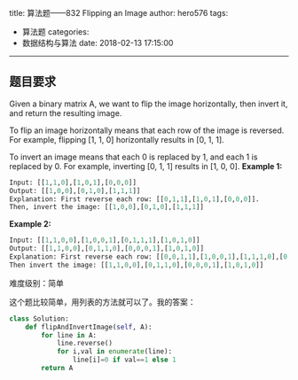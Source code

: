 title: 算法题——832 Flipping an Image
author: hero576
tags:
  - 算法题
categories:
  - 数据结构与算法
date: 2018-02-13 17:15:00
---
> 
<!-- more -->


## 题目要求
Given a binary matrix A, we want to flip the image horizontally, then invert it, and return the resulting image.

To flip an image horizontally means that each row of the image is reversed.  For example, flipping [1, 1, 0] horizontally results in [0, 1, 1].

To invert an image means that each 0 is replaced by 1, and each 1 is replaced by 0. For example, inverting [0, 1, 1] results in [1, 0, 0].
**Example 1:**
```python
Input: [[1,1,0],[1,0,1],[0,0,0]]
Output: [[1,0,0],[0,1,0],[1,1,1]]
Explanation: First reverse each row: [[0,1,1],[1,0,1],[0,0,0]].
Then, invert the image: [[1,0,0],[0,1,0],[1,1,1]]
```
**Example 2:**
```python
Input: [[1,1,0,0],[1,0,0,1],[0,1,1,1],[1,0,1,0]]
Output: [[1,1,0,0],[0,1,1,0],[0,0,0,1],[1,0,1,0]]
Explanation: First reverse each row: [[0,0,1,1],[1,0,0,1],[1,1,1,0],[0,1,0,1]].
Then invert the image: [[1,1,0,0],[0,1,1,0],[0,0,0,1],[1,0,1,0]]
```
难度级别：简单

这个题比较简单，用列表的方法就可以了。我的答案：
```python
class Solution:
    def flipAndInvertImage(self, A):
        for line in A:
            line.reverse()
            for i,val in enumerate(line):
                line[i]=0 if val==1 else 1
        return A
```


